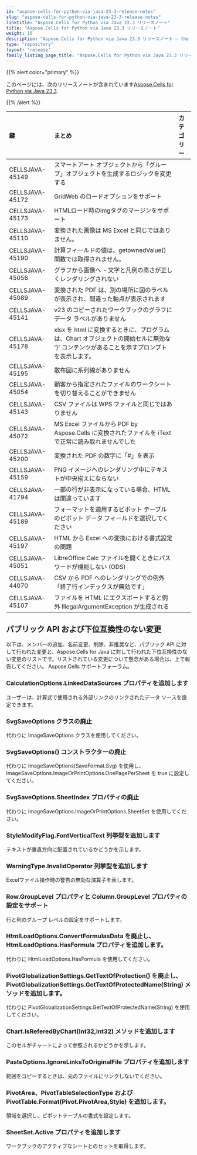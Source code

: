 ```yaml
---
id: "aspose-cells-for-python-via-java-23-3-release-notes"
slug: "aspose-cells-for-python-via-java-23-3-release-notes"
linktitle: "Aspose.Cells for Python via Java 23.3 リリースノート"
title: "Aspose.Cells for Python via Java 23.3 リリースノート"
weight: 10
description: "Aspose.Cells for Python via Java 23.3 リリースノート – the latest updates and fixes."
type: "repository"
layout: "release"
family_listing_page_title: "Aspose.Cells for Python via Java 23.3 リリースノート"
---
```

{{% alert color="primary" %}}

このページには、次のリリースノートが含まれています[Aspose.Cells for Python via Java 23.3](https://releases.aspose.com/cells/python-java/new-releases/aspose.cells-for-python-via-java-23.3/).

{{% /alert %}}

|**鍵**|**まとめ**|**カテゴリー**|
| :- | :- | :- |
|CELLSJAVA-45149|スマートアート オブジェクトから「グループ」オブジェクトを生成するロジックを変更する|
|CELLSJAVA-45172|GridWeb のロードオプションをサポート|
|CELLSJAVA-45173|HTMLロード時のimgタグのマージンをサポート|
|CELLSJAVA-45110|変換された画像は MS Excel と同じではありません。|
|CELLSJAVA-45190|計算フィールドの値は、getownedValue() 関数では取得されません。|
|CELLSJAVA-45056|グラフから画像へ - 文字と凡例の高さが正しくレンダリングされない|
|CELLSJAVA-45089|変換された PDF は、別の場所に図のラベルが表示され、間違った軸点が表示されます|
|CELLSJAVA-45141|v23 のコピーされたワークブックのグラフにデータ ラベルがありません|
|CELLSJAVA-45178|xlsx を html に変換するときに、プログラムは、Chart オブジェクトの開始セルに無効な '}' コンテンツがあることを示すプロンプトを表示します。|
|CELLSJAVA-45195|散布図に系列線がありません|
|CELLSJAVA-45054|顧客から指定されたファイルのワークシートを切り替えることができません|
|CELLSJAVA-45143|CSV ファイルは WPS ファイルと同じではありません|
|CELLSJAVA-45072|MS Excel ファイルから PDF by Aspose.Cells に変換されたファイルを iText で正常に読み取れませんでした|
|CELLSJAVA-45200|変換された PDF の数字に「#」を表示|
|CELLSJAVA-45159|PNG イメージへのレンダリング中にテキストが中央揃えにならない|
|CELLSJAVA-41794|一部の行が非表示になっている場合、HTML は間違っています|
|CELLSJAVA-45189|フォーマットを適用するピボット テーブルのピボット データ フィールドを選択してください|
|CELLSJAVA-45197|HTML から Excel への変換における書式設定の問題|
|CELLSJAVA-45051|LibreOffice Calc ファイルを開くときにパスワードが機能しない (ODS)|
|CELLSJAVA-44070|CSV から PDF へのレンダリングでの例外「終了行インデックスが無効です」|
|CELLSJAVA-45107|ファイルを HTML にエクスポートすると例外 IllegalArgumentException が生成される|

##  **パブリック API および下位互換性のない変更**

以下は、メンバーの追加、名前変更、削除、非推奨など、パブリック API に対して行われた変更と、Aspose.Cells for Java に対して行われた下位互換性のない変更のリストです。リストされている変更について懸念がある場合は、上で報告してください。 Aspose.Cells サポートフォーラム。

###  **CalculationOptions.LinkedDataSources プロパティを追加します**

ユーザーは、計算式で使用される外部リンクのリンクされたデータ ソースを設定できます。

###  **SvgSaveOptions クラスの廃止**

代わりに ImageSaveOptions クラスを使用してください。

###  **SvgSaveOptions() コンストラクターの廃止**

代わりに ImageSaveOptions(SaveFormat.Svg) を使用し、ImageSaveOptions.ImageOrPrintOptions.OnePagePerSheet を true に設定してください。

###  **SvgSaveOptions.SheetIndex プロパティの廃止**

代わりに ImageSaveOptions.ImageOrPrintOptions.SheetSet を使用してください。

###  **StyleModifyFlag.FontVerticalText 列挙型を追加します**

テキストが垂直方向に配置されているかどうかを示します。

###  **WarningType.InvalidOperator 列挙型を追加します**

Excelファイル操作時の警告の無効な演算子を表します。

###  **Row.GroupLevel プロパティと Column.GroupLevel プロパティの設定をサポート**

行と列のグループ レベルの設定をサポートします。

###  **HtmlLoadOptions.ConvertFormulasData を廃止し、HtmlLoadOptions.HasFormula プロパティを追加します。**

代わりに HtmlLoadOptions.HasFormula を使用してください。

###  **PivotGlobalizationSettings.GetTextOfProtection() を廃止し、PivotGlobalizationSettings.GetTextOfProtectedName(String) メソッドを追加します。**

代わりに PivotGlobalizationSettings.GetTextOfProtectedName(String) を使用してください。

###  **Chart.IsReferedByChart(Int32,Int32) メソッドを追加します**

このセルがチャートによって参照されるかどうかを示します。

###  **PasteOptions.IgnoreLinksToOriginalFile プロパティを追加します**

範囲をコピーするときは、元のファイルにリンクしないでください。

###  **PivotArea、PivotTableSelectionType および PivotTable.Format(Pivot.PivotArea,Style) を追加します。**

領域を選択し、ピボットテーブルの書式を設定します。

###  **SheetSet.Active プロパティを追加します**

ワークブックのアクティブなシートとのセットを取得します。
